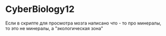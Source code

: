 # CyberBiology12

Если в скрипте для просмотра мозга написано что - то про минералы, то это не минералы, а "экологическая зона"

